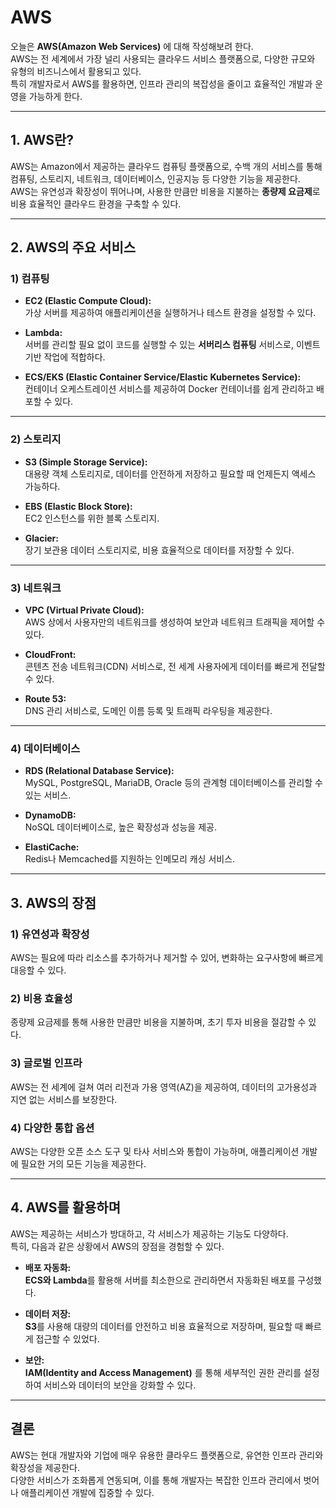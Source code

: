 # AWS

오늘은 **AWS(Amazon Web Services)** 에 대해 작성해보려 한다.  
AWS는 전 세계에서 가장 널리 사용되는 클라우드 서비스 플랫폼으로, 다양한 규모와 유형의 비즈니스에서 활용되고 있다.  
특히 개발자로서 AWS를 활용하면, 인프라 관리의 복잡성을 줄이고 효율적인 개발과 운영을 가능하게 한다.

---

## 1. AWS란?

AWS는 Amazon에서 제공하는 클라우드 컴퓨팅 플랫폼으로, 수백 개의 서비스를 통해 컴퓨팅, 스토리지, 네트워크, 데이터베이스, 인공지능 등 다양한 기능을 제공한다.  
AWS는 유연성과 확장성이 뛰어나며, 사용한 만큼만 비용을 지불하는 **종량제 요금제**로 비용 효율적인 클라우드 환경을 구축할 수 있다.

---

## 2. AWS의 주요 서비스

### **1) 컴퓨팅**
- **EC2 (Elastic Compute Cloud):**  
  가상 서버를 제공하여 애플리케이션을 실행하거나 테스트 환경을 설정할 수 있다.
  
- **Lambda:**  
  서버를 관리할 필요 없이 코드를 실행할 수 있는 **서버리스 컴퓨팅** 서비스로, 이벤트 기반 작업에 적합하다.

- **ECS/EKS (Elastic Container Service/Elastic Kubernetes Service):**  
  컨테이너 오케스트레이션 서비스를 제공하여 Docker 컨테이너를 쉽게 관리하고 배포할 수 있다.

---

### **2) 스토리지**
- **S3 (Simple Storage Service):**  
  대용량 객체 스토리지로, 데이터를 안전하게 저장하고 필요할 때 언제든지 액세스 가능하다.
  
- **EBS (Elastic Block Store):**  
  EC2 인스턴스를 위한 블록 스토리지.

- **Glacier:**  
  장기 보관용 데이터 스토리지로, 비용 효율적으로 데이터를 저장할 수 있다.

---

### **3) 네트워크**
- **VPC (Virtual Private Cloud):**  
  AWS 상에서 사용자만의 네트워크를 생성하여 보안과 네트워크 트래픽을 제어할 수 있다.

- **CloudFront:**  
  콘텐츠 전송 네트워크(CDN) 서비스로, 전 세계 사용자에게 데이터를 빠르게 전달할 수 있다.

- **Route 53:**  
  DNS 관리 서비스로, 도메인 이름 등록 및 트래픽 라우팅을 제공한다.

---

### **4) 데이터베이스**
- **RDS (Relational Database Service):**  
  MySQL, PostgreSQL, MariaDB, Oracle 등의 관계형 데이터베이스를 관리할 수 있는 서비스.

- **DynamoDB:**  
  NoSQL 데이터베이스로, 높은 확장성과 성능을 제공.

- **ElastiCache:**  
  Redis나 Memcached를 지원하는 인메모리 캐싱 서비스.

---

## 3. AWS의 장점

### **1) 유연성과 확장성**
AWS는 필요에 따라 리소스를 추가하거나 제거할 수 있어, 변화하는 요구사항에 빠르게 대응할 수 있다.

### **2) 비용 효율성**
종량제 요금제를 통해 사용한 만큼만 비용을 지불하며, 초기 투자 비용을 절감할 수 있다.

### **3) 글로벌 인프라**
AWS는 전 세계에 걸쳐 여러 리전과 가용 영역(AZ)을 제공하여, 데이터의 고가용성과 지연 없는 서비스를 보장한다.

### **4) 다양한 통합 옵션**
AWS는 다양한 오픈 소스 도구 및 타사 서비스와 통합이 가능하며, 애플리케이션 개발에 필요한 거의 모든 기능을 제공한다.

---

## 4. AWS를 활용하며

AWS는 제공하는 서비스가 방대하고, 각 서비스가 제공하는 기능도 다양하다.    
특히, 다음과 같은 상황에서 AWS의 장점을 경험할 수 있다.

- **배포 자동화:**  
  **ECS와 Lambda**를 활용해 서버를 최소한으로 관리하면서 자동화된 배포를 구성했다.

- **데이터 저장:**  
  **S3**를 사용해 대량의 데이터를 안전하고 비용 효율적으로 저장하며, 필요할 때 빠르게 접근할 수 있었다.

- **보안:**  
  **IAM(Identity and Access Management)** 를 통해 세부적인 권한 관리를 설정하여 서비스와 데이터의 보안을 강화할 수 있다.

---

## 결론

AWS는 현대 개발자와 기업에 매우 유용한 클라우드 플랫폼으로, 유연한 인프라 관리와 확장성을 제공한다.  
다양한 서비스가 조화롭게 연동되며, 이를 통해 개발자는 복잡한 인프라 관리에서 벗어나 애플리케이션 개발에 집중할 수 있다.
